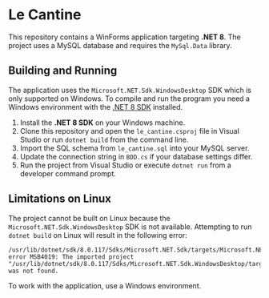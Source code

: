 # Le Cantine

This repository contains a WinForms application targeting **.NET 8**. The project uses a MySQL database and requires the `MySql.Data` library.

## Building and Running

The application uses the `Microsoft.NET.Sdk.WindowsDesktop` SDK which is only supported on Windows. To compile and run the program you need a Windows environment with the [.NET 8 SDK](https://dotnet.microsoft.com/download) installed.

1. Install the **.NET 8 SDK** on your Windows machine.
2. Clone this repository and open the `le_cantine.csproj` file in Visual Studio or run `dotnet build` from the command line.
3. Import the SQL schema from `le_cantine.sql` into your MySQL server.
4. Update the connection string in `BDD.cs` if your database settings differ.
5. Run the project from Visual Studio or execute `dotnet run` from a developer command prompt.

## Limitations on Linux

The project cannot be built on Linux because the `Microsoft.NET.Sdk.WindowsDesktop` SDK is not available. Attempting to run `dotnet build` on Linux will result in the following error:

```
/usr/lib/dotnet/sdk/8.0.117/Sdks/Microsoft.NET.Sdk/targets/Microsoft.NET.Sdk.targets(1355,3): error MSB4019: The imported project "/usr/lib/dotnet/sdk/8.0.117/Sdks/Microsoft.NET.Sdk.WindowsDesktop/targets/Microsoft.NET.Sdk.WindowsDesktop.targets" was not found.
```

To work with the application, use a Windows environment.
